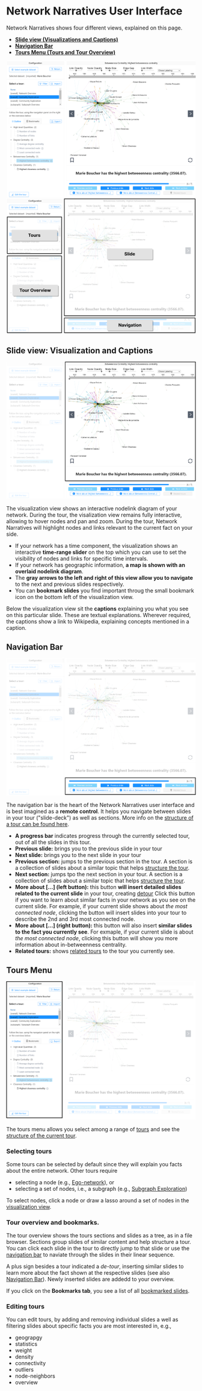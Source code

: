 # Network Narratives User Interface


Network Narratives shows four different views, explained on this page.

* **[Slide view (Visualizations and Captions)](#slide-view-visualization-and-captions)**
* **[Navigation Bar](#navigation-bar)**
* **[Tours Menu (Tours and Tour Overview)](#tours-menu)**

![](ui-blank.png)
![](ui-explained.png)


## Slide view: Visualization and Captions
![](ui-visualization.png)

The visualization view shows an interactive nodelink diagram of your network. During the tour, the visalization view remains fully interactive, allowing to hover nodes and pan and zoom. During the tour, Network Narratives will highlight nodes and links relevant to the current fact on your side.

* If your network has a time component, the visualization shows an interactive **time-range slider** on the top which you can use to set the visibility of nodes and links for specific time intervals.
* If your network has geographic information, **a map is shown with an overlaid nodelink diagram**. 
* The **gray arrows to the left and right of this view allow you to navigate** to the next and previous slides respectively.   
* You can **bookmark slides** you find important throug the small bookmark icon on the bottom left of the visualization view. 

Below the visualization view sit the **captions** explaining you what you see on this particular slide. These are textual explanations. Wherever required, the captions show a link to Wikipedia, explaining concepts mentioned in a caption.

## Navigation Bar
![](ui-navbar.png)

The navigation bar is the heart of the Network Narratives user interface and is best imagined as a **remote control**. It helps you navigate between slides in your tour ("slide-deck") as well as sections. More info on the [structure of a tour can be found here](../networknarratives#tours).

* **A progress bar** indicates progress through the currently selected tour, out of all the slides in this tour.
* **Previous slide:** brings you to the previous slide in your tour
* **Next slide:** brings you to the next slide in your tour
* **Previous section:** jumps to the previous section in the tour. A section is a collection of slides about a similar topic that helps [structure the tour](../networknarratives.html#tours).
* **Next section:** jumps tpo the next section in your tour. A section is a collection of slides about a similar topic that helps [structure the tour](../networknarratives.html#tours).
* **More about [...] (left button):** this button **will insert detailed slides related to the current slide** in your tour, creating [detour](../networknarratives.html#tours) Click this button if you want to learn about similar facts in your network as you see on the current slide. For example, if your current slide shows about _the most connected node_, clicking the button will insert slides into your tour to describe the 2nd and 3rd most connected node. 
* **More about [...] (right button):** this button will also insert **similar slides to the fact you currently see**. For exmaple, if your current slide is about _the most connected node_, clicking this button will show you more information about in-betweenness centrality.
* **Related tours:** shows [related tours](../networknarratives.html#tours) to the tour you currently see.  
    
## Tours Menu
![](ui-menu.png)

The tours menu allows you select among a range of [tours](tours) and see the [structure of the current tour](../networknarratives#tours). 

### Selecting tours

Some tours can be selected by default since they will explain you facts about the entire network. Other tours require 
* selecting a node (e.g., [Ego-network](tours@ego-network-exporation)), or 
* selecting a set of nodes, i.e., a subgraph (e.g., [Subgraph Exploration](tours/subgraph-exploration)) 

To select nodes, click a node or draw a lasso around a set of nodes in the [visualization view](#slide-view-visualization-and-captions).

### Tour overview and bookmarks.

The tour overview shows the tours sections and slides as a tree, as in a file browser. Sections group slides of similar content and help structure a tour. You can click each slide in the tour to directly jump to that slide or use the [navigation bar](#navigation-bar) to naviate through the slides in their linear sequence. 

A plus sign besides a tour indicated a _de-tour_, inserting similar slides to learn more about the fact shown at the respective slides (see also [Navigation Bar](#navigation-bar)). Newly inserted slides are addedd to your overview.  

If you click on the **Bookmarks tab**, you see a list of all [bookmarked slides](#slide-view-visualization-and-captions).

### Editing tours

You can edit tours, by adding and removing individual slides a well as filtering slides about specific facts you are most interested in, e.g., 
* geograpgy
* statistics
* weight
* density
* connectivity
* outliers
* node-neighbors
* overview






